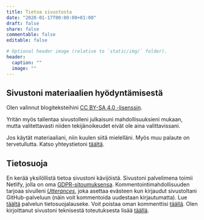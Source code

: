 ```yaml
---
title: Tietoa sivustosta
date: "2020-01-17T00:00:00+01:00"
draft: false
share: false
commentable: false
editable: false

# Optional header image (relative to `static/img/` folder).
header:
  caption: ""
  image: ""
---
```


## Sivustoni materiaalien hyödyntämisestä

Olen valinnut blogiteksteihini [CC BY-SA 4.0 -lisenssin](https://creativecommons.org/licenses/by-sa/4.0/deed.fi).

Yritän myös tallentaa sivustolleni julkaisuni mahdollisuuksieni mukaan, mutta valitettavasti niiden tekijänoikeudet eivät ole aina valittavissani.

Jos käytät materiaaliani, niin kuulen siitä mielelläni. Myös muu palaute on tervetullutta. Katso yhteystietoni [täältä](/fi/#contact).

## Tietosuoja

En kerää yksilöllistä tietoa sivustoni kävijöistä. Sivustoni palvelimena toimii Netlify, jolla on oma [GDPR-sitoumuksensa](https://www.netlify.com/gdpr-ccpa). Kommentointimahdollisuuden tarjoaa sivulleni [*Utterances*](https://utteranc.es/), joka asettaa evästeen kun kirjaudut sivustoltani GitHub-palveluun (näin voit kommentoida uudestaan kirjautumatta). Lue [täältä](https://github.com/utterance/utterances/blob/master/PRIVACY-POLICY.md) palvelun tietosuojalauseke. Voit poistaa oman kommenttisi [täällä](https://github.com/vesvalim/vesvalim/issues). Olen kirjoittanut sivustoni teknisestä toteutuksesta lisää [täällä](/fi/post/omat-kotisivut).